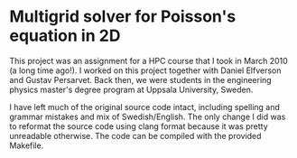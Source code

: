 # Multigrid solver for Poisson's equation in 2D
This project was an assignment for a HPC course that I took in March 2010 (a long time ago!). I
worked on this project together with Daniel Elfverson and Gustav Persarvet. Back then, we were
students in the engineering physics master's degree program at Uppsala University, Sweden. 

I have left much of the original source code intact, including spelling and grammar mistakes and mix
of Swedish/English. The only change I did was to reformat the source code using clang format because it
was pretty unreadable otherwise. The code can be compiled with the provided Makefile. 
